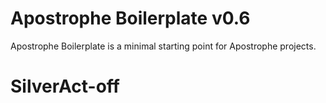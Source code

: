 # Apostrophe Boilerplate v0.6

Apostrophe Boilerplate is a minimal starting point for Apostrophe projects.
# SilverAct-off
